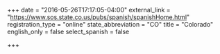+++
date = "2016-05-26T17:17:05-04:00"
external_link = "https://www.sos.state.co.us/pubs/spanish/spanishHome.html"
registration_type = "online"
state_abbreviation = "CO"
title = "Colorado"
english_only = false
select_spanish = false


+++
